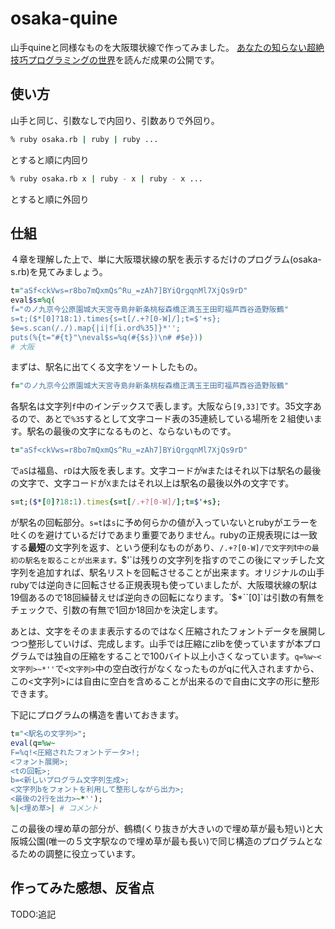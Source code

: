 # osaka-quine
山手quineと同様なものを大阪環状線で作ってみました。
[あなたの知らない超絶技巧プログラミングの世界](https://www.amazon.co.jp/あなたの知らない超絶技巧プログラミングの世界-遠藤侑介-ebook/dp/B015R0GNXK/ref=cm_rdp_product)を読んだ成果の公開です。

## 使い方
山手と同じ、引数なしで内回り、引数ありで外回り。
```bash
% ruby osaka.rb | ruby | ruby ...
```
とすると順に内回り
```bash
% ruby osaka.rb x | ruby - x | ruby - x ...
```
とすると順に外回り


## 仕組

４章を理解した上で、単に大阪環状線の駅を表示するだけのプログラム(osaka-s.rb)を見てみましょう。

```ruby
t="aSf<ckVws=r8bo7mQxmQs^Ru_=zAh7]BYiQrgqnMl7XjQs9rD"
eval$s=%q(
f="のノ九京今公原園城大天宮寺島弁新条桃桜森橋正満玉王田町福芦西谷造野阪鶴"
s=t;($*[0]?18:1).times{s=t[/.+?[0-W]/];t=$'+s};
$e=s.scan(/./).map{|i|f[i.ord%35]}*'';
puts(%{t="#{t}"\neval$s=%q(#{$s})\n# #$e}))
# 大阪
```

まずは、駅名に出てくる文字をソートしたもの。

```ruby
f="のノ九京今公原園城大天宮寺島弁新条桃桜森橋正満玉王田町福芦西谷造野阪鶴"
```

各駅名は文字列`f`中のインデックスで表します。大阪なら`[9,33]`です。35文字あるので、あとで`%35`するとして文字コード表の35連続している場所を２組使います。駅名の最後の文字になるものと、ならないものです。

```ruby
t="aSf<ckVws=r8bo7mQxmQs^Ru_=zAh7]BYiQrgqnMl7XjQs9rD"
```

で`aS`は福島、`rD`は大阪を表します。文字コードが`W`またはそれ以下は駅名の最後の文字で、文字コードが`X`またはそれ以上は駅名の最後以外の文字です。

```ruby
s=t;($*[0]?18:1).times{s=t[/.+?[0-W]/];t=$'+s};
```

が駅名の回転部分。`s=t`は`s`に予め何らかの値が入っていないとrubyがエラーを吐くのを避けているだけであまり重要でありません。rubyの正規表現には一致する**最短**の文字列を返す、という便利なものがあり、`/.+?[0-W]/で文字列`t`中の最初の駅名を取ることが出来ます。`$'`は残りの文字列を指すのでこの後にマッチした文字列を追加すれば、駅名リストを回転させることが出来ます。オリジナルの山手rubyでは逆向きに回転させる正規表現も使っていましたが、大阪環状線の駅は19個あるので18回繰替えせば逆向きの回転になります。`$*``[0]`は引数の有無をチェックで、引数の有無で1回か18回かを決定します。

あとは、文字をそのまま表示するのではなく圧縮されたフォントデータを展開しつつ整形していけば、完成します。山手では圧縮にzlibを使っていますが本プログラムでは独自の圧縮をすることで100バイト以上小さくなっています。`q=%w~<文字列>~*''`で`<文字列>`中の空白改行がなくなったものがqに代入されますから、この<文字列>には自由に空白を含めることが出来るので自由に文字の形に整形できます。

下記にプログラムの構造を書いておきます。

```ruby
t="<駅名の文字列>";
eval(q=%w~
F=%q!<圧縮されたフォントデータ>!;
<フォント展開>;
<tの回転>;
b=<新しいプログラム文字列生成>;
<文字列bをフォントを利用して整形しながら出力>;
<最後の2行を出力>~*'');
%|<埋め草>| # コメント
```

この最後の埋め草の部分が、鶴橋(くり抜きが大きいので埋め草が最も短い)と大阪城公園(唯一の５文字駅なので埋め草が最も長い)で同じ構造のプログラムとなるための調整に役立っています。

## 作ってみた感想、反省点

TODO:追記